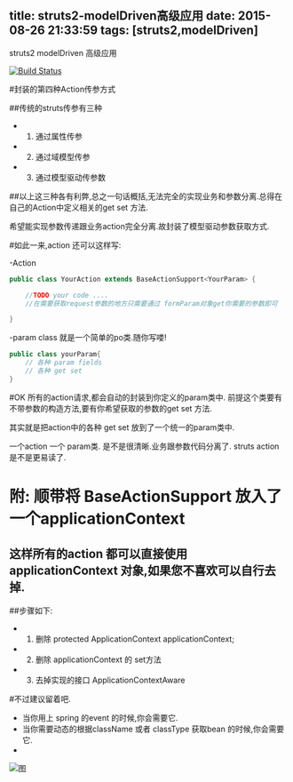title: struts2-modelDriven高级应用
date: 2015-08-26 21:33:59
tags: [struts2,modelDriven]
---

struts2 modelDriven 高级应用

[![Build Status](https://travis-ci.org/izerui/struts2-advanced-modelDriven.svg?branch=master)](https://travis-ci.org/izerui/struts2-advanced-modelDriven)

#封装的第四种Action传参方式

##传统的struts传参有三种
- 1. 通过属性传参
- 2. 通过域模型传参
- 3. 通过模型驱动传参数

##以上这三种各有利弊,总之一句话概括,无法完全的实现业务和参数分离.总得在自己的Action中定义相关的get set 方法.

希望能实现参数传递跟业务action完全分离.故封装了模型驱动参数获取方式.

#如此一来,action 还可以这样写:

-Action

```java
public class YourAction extends BaseActionSupport<YourParam> {

    //TODO your code ....
    //在需要获取request参数的地方只需要通过 formParam对象get你需要的参数即可

}

```

-param class 就是一个简单的po类.随你写喽!

```java
public class yourParam{
    // 各种 param fields
    // 各种 get set
}
```

#OK 所有的action请求,都会自动的封装到你定义的param类中. 前提这个类要有不带参数的构造方法,要有你希望获取的参数的get set 方法.

其实就是把action中的各种 get set 放到了一个统一的param类中.

一个action  一个 param类. 是不是很清晰.业务跟参数代码分离了. struts action 是不是更易读了.

# 附: 顺带将 BaseActionSupport 放入了一个applicationContext
## 这样所有的action 都可以直接使用applicationContext 对象,如果您不喜欢可以自行去掉.
##步骤如下:
- 1. 删除 protected ApplicationContext applicationContext;
- 2. 删除 applicationContext 的 set方法
- 3. 去掉实现的接口 ApplicationContextAware

#不过建议留着吧.
- 当你用上 spring 的event 的时候,你会需要它.
- 当你需要动态的根据className 或者 classType 获取bean 的时候,你会需要它.
- 

![图](http://dl.iteye.com/upload/picture/pic/130175/017e87c4-e4a6-3da8-92c6-7502a0e84486.png)



